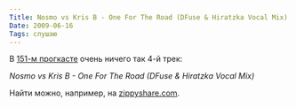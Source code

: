 ```yaml
---
Title: Nosmo vs Kris B - One For The Road (DFuse & Hiratzka Vocal Mix)
Date: 2009-06-16
Tags: слушаю
---
```


В [151-м прогкасте](http://progressivehouse.com/progcast.php/3/224) очень ничего так 4-й трек:

*Nosmo vs Kris B - One For The Road (DFuse & Hiratzka Vocal Mix)*

Найти можно, например, на [zippyshare.com](http://www.google.com/search?hl=en&amp;q=site%3Azippyshare.com+Nosmo+vs+Kris+B&amp;aq=f&amp;oq=&amp;aqi=).